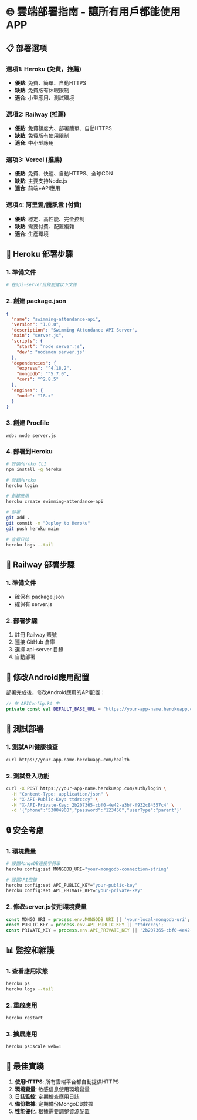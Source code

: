 # 🌐 雲端部署指南 - 讓所有用戶都能使用APP

## 📋 部署選項

### 選項1: Heroku (免費，推薦)
- **優點**: 免費、簡單、自動HTTPS
- **缺點**: 免費版有休眠限制
- **適合**: 小型應用、測試環境

### 選項2: Railway (推薦)
- **優點**: 免費額度大、部署簡單、自動HTTPS
- **缺點**: 免費版有使用限制
- **適合**: 中小型應用

### 選項3: Vercel (推薦)
- **優點**: 免費、快速、自動HTTPS、全球CDN
- **缺點**: 主要支持Node.js
- **適合**: 前端+API應用

### 選項4: 阿里雲/騰訊雲 (付費)
- **優點**: 穩定、高性能、完全控制
- **缺點**: 需要付費、配置複雜
- **適合**: 生產環境

## 🚀 Heroku 部署步驟

### 1. 準備文件
```bash
# 在api-server目錄創建以下文件
```

### 2. 創建 package.json
```json
{
  "name": "swimming-attendance-api",
  "version": "1.0.0",
  "description": "Swimming Attendance API Server",
  "main": "server.js",
  "scripts": {
    "start": "node server.js",
    "dev": "nodemon server.js"
  },
  "dependencies": {
    "express": "^4.18.2",
    "mongodb": "^5.7.0",
    "cors": "^2.8.5"
  },
  "engines": {
    "node": "18.x"
  }
}
```

### 3. 創建 Procfile
```
web: node server.js
```

### 4. 部署到Heroku
```bash
# 安裝Heroku CLI
npm install -g heroku

# 登錄Heroku
heroku login

# 創建應用
heroku create swimming-attendance-api

# 部署
git add .
git commit -m "Deploy to Heroku"
git push heroku main

# 查看日誌
heroku logs --tail
```

## 🚀 Railway 部署步驟

### 1. 準備文件
- 確保有 package.json
- 確保有 server.js

### 2. 部署步驟
1. 註冊 Railway 賬號
2. 連接 GitHub 倉庫
3. 選擇 api-server 目錄
4. 自動部署

## 🔧 修改Android應用配置

部署完成後，修改Android應用的API配置：

```kotlin
// 在 APIConfig.kt 中
private const val DEFAULT_BASE_URL = "https://your-app-name.herokuapp.com"
```

## 📱 測試部署

### 1. 測試API健康檢查
```bash
curl https://your-app-name.herokuapp.com/health
```

### 2. 測試登入功能
```bash
curl -X POST https://your-app-name.herokuapp.com/auth/login \
  -H "Content-Type: application/json" \
  -H "X-API-Public-Key: ttdrcccy" \
  -H "X-API-Private-Key: 2b207365-cbf0-4e42-a3bf-f932c84557c4" \
  -d '{"phone":"53004900","password":"123456","userType":"parent"}'
```

## 🔒 安全考慮

### 1. 環境變量
```bash
# 設置MongoDB連接字符串
heroku config:set MONGODB_URI="your-mongodb-connection-string"

# 設置API密鑰
heroku config:set API_PUBLIC_KEY="your-public-key"
heroku config:set API_PRIVATE_KEY="your-private-key"
```

### 2. 修改server.js使用環境變量
```javascript
const MONGO_URI = process.env.MONGODB_URI || 'your-local-mongodb-uri';
const PUBLIC_KEY = process.env.API_PUBLIC_KEY || 'ttdrcccy';
const PRIVATE_KEY = process.env.API_PRIVATE_KEY || '2b207365-cbf0-4e42-a3bf-f932c84557c4';
```

## 📊 監控和維護

### 1. 查看應用狀態
```bash
heroku ps
heroku logs --tail
```

### 2. 重啟應用
```bash
heroku restart
```

### 3. 擴展應用
```bash
heroku ps:scale web=1
```

## 🎯 最佳實踐

1. **使用HTTPS**: 所有雲端平台都自動提供HTTPS
2. **環境變量**: 敏感信息使用環境變量
3. **日誌監控**: 定期檢查應用日誌
4. **備份數據**: 定期備份MongoDB數據
5. **性能優化**: 根據需要調整資源配置 